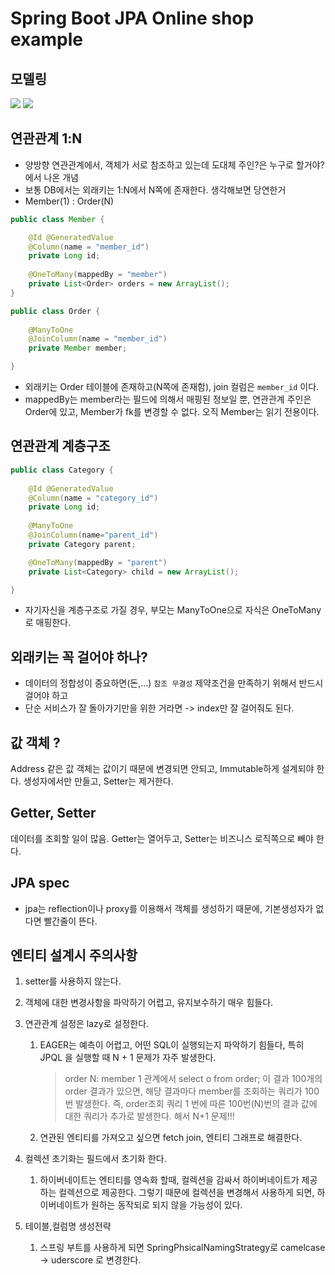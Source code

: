 # Spring Boot JPA Online shop example 

## 모델링 
![](https://user-images.githubusercontent.com/28615416/80606188-f9311300-8a6e-11ea-8bd0-5978c60d9128.png)
![](https://user-images.githubusercontent.com/28615416/80606200-fd5d3080-8a6e-11ea-938c-db9ca1084f3f.png)


## 연관관계 1:N 
- 양방향 연관관계에서, 객체가 서로 참조하고 있는데 도대체 주인?은 누구로 할거야? 에서 나온 개념 
- 보통 DB에서는 외래키는 1:N에서 N쪽에 존재한다. 생각해보면 당연한거
- Member(1) : Order(N)

```java
public class Member {

    @Id @GeneratedValue
    @Column(name = "member_id")
    private Long id;
    
    @OneToMany(mappedBy = "member")
    private List<Order> orders = new ArrayList();
} 

public class Order {
    
    @ManyToOne
    @JoinColumn(name = "member_id")
    private Member member;

}
```
- 외래키는 Order 테이블에 존재하고(N쪽에 존재함), join 컬럼은 `member_id` 이다. 
- mappedBy는 member라는 필드에 의해서 매핑된 정보일 뿐, 연관관계 주인은 Order에 있고, Member가 fk를 변경할 수 없다. 오직 Member는 읽기 전용이다.


## 연관관계 계층구조
```java
public class Category {
    
    @Id @GeneratedValue
    @Column(name = "category_id")
    private Long id;
    
    @ManyToOne
    @JoinColumn(name="parent_id")
    private Category parent;

    @OneToMany(mappedBy = "parent")
    private List<Category> child = new ArrayList();

}
```
- 자기자신을 계층구조로 가질 경우, 부모는 ManyToOne으로 자식은 OneToMany로 매핑한다.


## 외래키는 꼭 걸어야 하나? 
- 데이터의 정합성이 중요하면(돈,...) `참조 무결성` 제약조건을 만족하기 위해서 반드시 걸어야 하고
- 단순 서비스가 잘 돌아가기만을 위한 거라면 -> index만 잘 걸어줘도 된다.


## 값 객체 ?
Address 같은 값 객체는 값이기 때문에 변경되면 안되고, Immutable하게 설계되야 한다. 생성자에서만 만들고, Setter는 제거한다. 

## Getter, Setter
데이터를 조회할 일이 많음. Getter는 열어두고, Setter는 비즈니스 로직쪽으로 빼야 한다.

## JPA spec
- jpa는 reflection이나 proxy를 이용해서 객체를 생성하기 때문에, 기본생성자가 없다면 빨간줄이 뜬다.





## 엔티티 설계시 주의사항

1.  setter를 사용하지 않는다. 
    
1.  객체에 대한 변경사항을 파악하기 어렵고, 유지보수하기 매우 힘들다.
    
2.  연관관계 설정은 lazy로 설정한다.

    1.  EAGER는 예측이 어렵고, 어떤 SQL이 실행되는지 파악하기 힘들다, 특히 JPQL 을 실행할 때 N + 1 문제가 자주 발생한다. 

        >   order N: member 1 관계에서
        >   select o from order; 이 결과 100개의 order 결과가 있으면, 해당 결과마다 member를 조회하는 쿼리가 100번 발생한다. 즉, order조회 쿼리 1 번에 따른 100번(N)번의 결과 값에 대한 쿼리가 추가로 발생한다. 해서 N+1 문제!!!

    2.  연관된 엔티티를 가져오고 싶으면 fetch join, 엔티티 그래프로 해결한다.

3.  컬렉션 초기화는 필드에서 초기화 한다. 
    1.  하이버네이트는 엔티티를 영속화 할때, 컬렉션을 감싸서 하이버네이트가 제공하는 컬렉션으로 제공한다. 그렇기 때문에 컬렉션을 변경해서 사용하게 되면, 하이버네이트가 원하는 동작되로 되지 않을 가능성이 있다.

4.  테이블,컬럼명 생성전략 
    1.  스프링 부트를 사용하게 되면 SpringPhsicalNamingStrategy로 camelcase -> uderscore 로 변경한다.